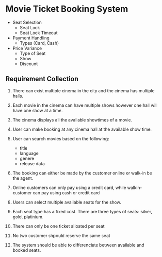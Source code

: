 # Movie Ticket Booking System

- Seat Selection
    - Seat Lock
    - Seat Lock Timeout
- Payment Handling
    - Types (Card, Cash)
- Price Variance
    - Type of Seat
    - Show
    - Discount

## Requirement Collection
1. There can exist multiple cinema in the city and the cinema has multiple halls.

2. Each movie in the cinema can have multiple shows however one hall will have one show at a time.

3. The cinema displays all the available showtimes of a movie.

4. User can make booking at any cinema hall at the available show time.

5. User can search movies based on the following:
    - title
    - language
    - genere
    - release data

6. The booking can either be made by the customer online or walk-in be the agent.

7. Online customers can only pay using a credit card, while walkin-customer can pay using cash or credit card

8. Users can select multiple available seats for the show.

9. Each seat type has a fixed cost. There are three types of seats: silver, gold, platinium.

10. There can only be one ticket alloated per seat

11. No two customer shpould reserve the same seat

12. The system should be able to differenciate between available and booked seats.